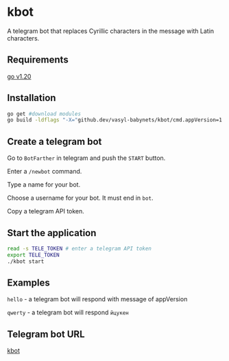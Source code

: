 # kbot 

A telegram bot that replaces Cyrillic characters in the message with Latin characters.

## Requirements

[go v1.20](https://go.dev/doc/install)

## Installation

```bash
go get #download modules
go build -ldflags "-X="github.dev/vasyl-babynets/kbot/cmd.appVersion=1.06 #buid app
```

## Create a telegram bot

Go to `BotFarther` in telegram and push the `START` button.

Enter a `/newbot` command.

Type a name for your bot.

Choose a username for your bot. It must end in `bot`.

Copy a telegram API token.

## Start the application

```bash
read -s TELE_TOKEN # enter a telegram API token
export TELE_TOKEN
./kbot start
```
## Examples

`hello` - a telegram bot will respond with message of appVersion

`qwerty` - a telegram bot will respond `йцукен`

## Telegram bot URL

[kbot](https://t.me/vasylbabynets_bot)
